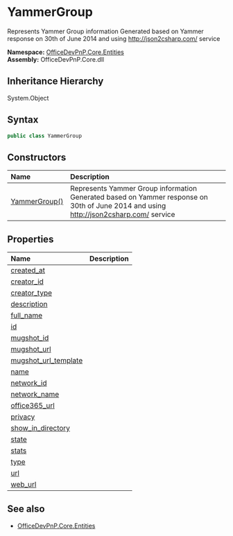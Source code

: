 # YammerGroup
Represents Yammer Group information Generated based on Yammer response on 30th of June 2014 and using http://json2csharp.com/ service  

**Namespace:** [OfficeDevPnP.Core.Entities](OfficeDevPnP.Core.Entities.md)  
**Assembly:** OfficeDevPnP.Core.dll  
## Inheritance Hierarchy
System.Object  


## Syntax
```C#
public class YammerGroup
```
## Constructors
|**Name**|**Description**|
|:-----|:-----|
| [YammerGroup()](OfficeDevPnP.Core.Entities.YammerGroup.ctor1.md) |  Represents Yammer Group information Generated based on Yammer response on 30th of June 2014 and using http://json2csharp.com/ service 
## Properties
|**Name**|**Description**|
|:-----|:-----|
| [created_at](OfficeDevPnP.Core.Entities.YammerGroup.created_at.md) | 
| [creator_id](OfficeDevPnP.Core.Entities.YammerGroup.creator_id.md) | 
| [creator_type](OfficeDevPnP.Core.Entities.YammerGroup.creator_type.md) | 
| [description](OfficeDevPnP.Core.Entities.YammerGroup.description.md) | 
| [full_name](OfficeDevPnP.Core.Entities.YammerGroup.full_name.md) | 
| [id](OfficeDevPnP.Core.Entities.YammerGroup.id.md) | 
| [mugshot_id](OfficeDevPnP.Core.Entities.YammerGroup.mugshot_id.md) | 
| [mugshot_url](OfficeDevPnP.Core.Entities.YammerGroup.mugshot_url.md) | 
| [mugshot_url_template](OfficeDevPnP.Core.Entities.YammerGroup.mugshot_url_template.md) | 
| [name](OfficeDevPnP.Core.Entities.YammerGroup.name.md) | 
| [network_id](OfficeDevPnP.Core.Entities.YammerGroup.network_id.md) | 
| [network_name](OfficeDevPnP.Core.Entities.YammerGroup.network_name.md) | 
| [office365_url](OfficeDevPnP.Core.Entities.YammerGroup.office365_url.md) | 
| [privacy](OfficeDevPnP.Core.Entities.YammerGroup.privacy.md) | 
| [show_in_directory](OfficeDevPnP.Core.Entities.YammerGroup.show_in_directory.md) | 
| [state](OfficeDevPnP.Core.Entities.YammerGroup.state.md) | 
| [stats](OfficeDevPnP.Core.Entities.YammerGroup.stats.md) | 
| [type](OfficeDevPnP.Core.Entities.YammerGroup.type.md) | 
| [url](OfficeDevPnP.Core.Entities.YammerGroup.url.md) | 
| [web_url](OfficeDevPnP.Core.Entities.YammerGroup.web_url.md) | 
## See also
- [OfficeDevPnP.Core.Entities](OfficeDevPnP.Core.Entities.md)
